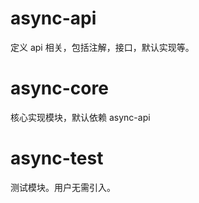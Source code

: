 # async-api

定义 api 相关，包括注解，接口，默认实现等。

# async-core

核心实现模块，默认依赖 async-api

# async-test

测试模块。用户无需引入。